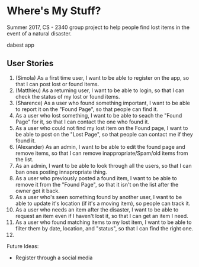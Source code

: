 # Where's My Stuff?

Summer 2017, CS - 2340 group project to help people find lost items in the event of a natural disaster.

dabest app

## User Stories
1. (Simola) As a first time user, I want to be able to register on the app, so that I can post lost or found items.
2. (Matthieu) As a returning user, I want to be able to login, so that I can check the status of my lost or found items.
3. (Sharence) As a user who found something important, I want to be able to report it on the "Found Page", so that people can find it.
4. As a user who lost something, I want to be able to seach the "Found Page" for it, so that I can contact the one who found it. 
5. As a user who could not find my lost item on the Found page, I want to be able to post on the "Lost Page", so that people can contact me if they found it.
6. (Alexander) As an admin, I want to be able to edit the found page and remove items, so that I can remove inappropriate/Spam/old items from the list.
7. As an admin, I want to be able to look through all the users, so that I can ban ones posting innapropriate thing.
8. As a user who previously posted a found item, I want to be able to remove it from the "Found Page", so that it isn't on the list after the owner got it back.
9. As a user who's seen something found by another user, I want to be able to update it's location (if it's a moving item), so people can  track it.
10. As a user who needs an item after the disaster, I want to be able to request an item even if I haven't lost it, so that I can get an item I need.
11. As a user who found matching items to my lost item, I want to be able to filter them by date, location, and "status", so that I can find the right one.
12. 

Future Ideas:
- Register through a social media
